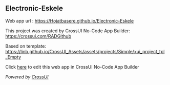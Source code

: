## Electronic-Eskele
Web app url : https://Hojatbasere.github.io/Electronic-Eskele

This project was created by CrossUI No-Code App Builder: https://crossui.com/RADGithub

Based on template: https://linb.github.io/CrossUI_Assets/assets/projects/Simple/xui_project_tpl_Empty

Click [here](https://crossui.com/RADGithub/#!from=github&owner=Hojatbasere&repo=Electronic-Eskele) to edit this web app in CrossUI No-Code App Builder

<i>Powered by [CrossUI](https://crossui.com)</i>
